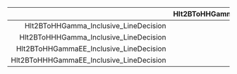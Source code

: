 |                                          |    Hlt2BToHHGamma_Inclusive_LineDecision |   Hlt2BToHHHGamma_Inclusive_LineDecision |  Hlt2BToHHGammaEE_Inclusive_LineDecision | Hlt2BToHHHGammaEE_Inclusive_LineDecision |
|-----------------------------------------:|:----------------------------------------:|:----------------------------------------:|:----------------------------------------:|:----------------------------------------:|
|    Hlt2BToHHGamma_Inclusive_LineDecision |                                        1 |                                        0 |                                        0 |                                        0 |
|   Hlt2BToHHHGamma_Inclusive_LineDecision |                                     -nan |                                     -nan |                                     -nan |                                     -nan |
|  Hlt2BToHHGammaEE_Inclusive_LineDecision |                                     -nan |                                     -nan |                                     -nan |                                     -nan |
| Hlt2BToHHHGammaEE_Inclusive_LineDecision |                                     -nan |                                     -nan |                                     -nan |                                     -nan |

